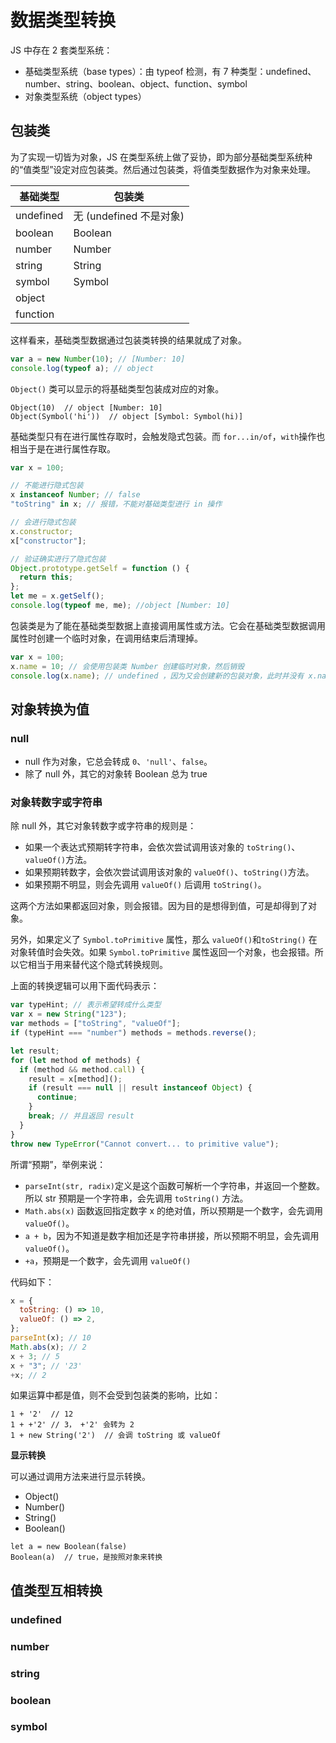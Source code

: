 # 数据类型转换

JS 中存在 2 套类型系统：

- 基础类型系统（base types）：由 typeof 检测，有 7 种类型：undefined、number、string、boolean、object、function、symbol
- 对象类型系统（object types）

## 包装类

为了实现一切皆为对象，JS 在类型系统上做了妥协，即为部分基础类型系统种的“值类型”设定对应包装类。然后通过包装类，将值类型数据作为对象来处理。

| 基础类型  | 包装类                  |
| --------- | ----------------------- |
| undefined | 无 (undefined 不是对象) |
| boolean   | Boolean                 |
| number    | Number                  |
| string    | String                  |
| symbol    | Symbol                  |
| object    |                         |
| function  |                         |

这样看来，基础类型数据通过包装类转换的结果就成了对象。

```js
var a = new Number(10); // [Number: 10]
console.log(typeof a); // object
```

`Object()` 类可以显示的将基础类型包装成对应的对象。

```
Object(10)  // object [Number: 10]
Object(Symbol('hi'))  // object [Symbol: Symbol(hi)]
```

基础类型只有在进行属性存取时，会触发隐式包装。而 `for...in/of`，`with`操作也相当于是在进行属性存取。

```js
var x = 100;

// 不能进行隐式包装
x instanceof Number; // false
"toString" in x; // 报错，不能对基础类型进行 in 操作

// 会进行隐式包装
x.constructor;
x["constructor"];

// 验证确实进行了隐式包装
Object.prototype.getSelf = function () {
  return this;
};
let me = x.getSelf();
console.log(typeof me, me); //object [Number: 10]
```

包装类是为了能在基础类型数据上直接调用属性或方法。它会在基础类型数据调用属性时创建一个临时对象，在调用结束后清理掉。

```js
var x = 100;
x.name = 10; // 会使用包装类 Number 创建临时对象，然后销毁
console.log(x.name); // undefined ，因为又会创建新的包装对象，此时并没有 x.name
```

## 对象转换为值

### null

- null 作为对象，它总会转成 `0`、`'null'`、`false`。
- 除了 null 外，其它的对象转 Boolean 总为 true

### 对象转数字或字符串

除 null 外，其它对象转数字或字符串的规则是：

- 如果一个表达式预期转字符串，会依次尝试调用该对象的 `toString()`、`valueOf()`方法。
- 如果预期转数字，会依次尝试调用该对象的 `valueOf()`、`toString()`方法。
- 如果预期不明显，则会先调用 `valueOf()` 后调用 `toString()`。

这两个方法如果都返回对象，则会报错。因为目的是想得到值，可是却得到了对象。

另外，如果定义了 `Symbol.toPrimitive` 属性，那么 `valueOf()`和`toString()` 在对象转值时会失效。如果 `Symbol.toPrimitive` 属性返回一个对象，也会报错。所以它相当于用来替代这个隐式转换规则。

上面的转换逻辑可以用下面代码表示：

```js
var typeHint; // 表示希望转成什么类型
var x = new String("123");
var methods = ["toString", "valueOf"];
if (typeHint === "number") methods = methods.reverse();

let result;
for (let method of methods) {
  if (method && method.call) {
    result = x[method]();
    if (result === null || result instanceof Object) {
      continue;
    }
    break; // 并且返回 result
  }
}
throw new TypeError("Cannot convert... to primitive value");
```

所谓“预期”，举例来说：

- `parseInt(str, radix)`定义是这个函数可解析一个字符串，并返回一个整数。所以 str 预期是一个字符串，会先调用 `toString()` 方法。
- `Math.abs(x)` 函数返回指定数字 x 的绝对值，所以预期是一个数字，会先调用 `valueOf()`。
- `a + b`，因为不知道是数字相加还是字符串拼接，所以预期不明显，会先调用 `valueOf()`。
- `+a`，预期是一个数字，会先调用 `valueOf()`

代码如下：

```js
x = {
  toString: () => 10,
  valueOf: () => 2,
};
parseInt(x); // 10
Math.abs(x); // 2
x + 3; // 5
x + "3"; // '23'
+x; // 2
```

如果运算中都是值，则不会受到包装类的影响，比如：

```
1 + '2'  // 12
1 + +'2' // 3， +'2' 会转为 2
1 + new String('2')  // 会调 toString 或 valueOf
```

**显示转换**

可以通过调用方法来进行显示转换。

- Object()
- Number()
- String()
- Boolean()

```
let a = new Boolean(false)
Boolean(a)  // true，是按照对象来转换
```

## 值类型互相转换

### undefined

### number

### string

### boolean

### symbol
